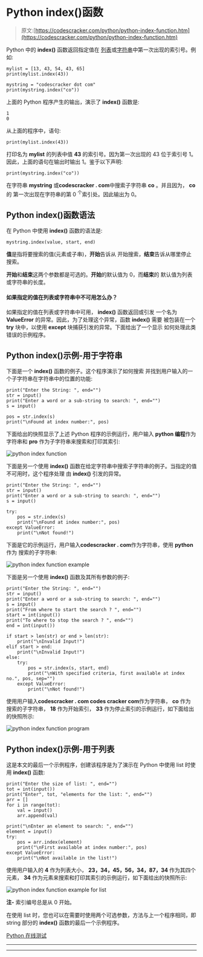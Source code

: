 # Python index()函数

> 原文:[https://codescracker.com/python/python-index-function.htm](https://codescracker.com/python/python-index-function.htm)

Python 中的 **index()** 函数返回指定值在 [列表](/python/python-lists.htm)或[字符串](/python/python-strings.htm)中第一次出现的索引号。例如:

```
mylist = [13, 43, 54, 43, 65]
print(mylist.index(43))

mystring = "codescracker dot com"
print(mystring.index("co"))
```

上面的 Python 程序产生的输出，演示了 **index()** 函数是:

```
1
0
```

从上面的程序中，语句:

```
print(mylist.index(43))
```

打印名为 **mylist** 的列表中值 **43** 的索引号。因为第一次出现的 43 位于索引号 1。因此，上面的语句在输出时输出 1。鉴于以下声明:

```
print(mystring.index("co"))
```

在字符串 **mystring** 或**codescracker . com**中搜索子字符串 **co** 。并且因为， **co** 的 第一次出现在字符串的第 0 <sup>个</sup>索引处。因此输出为 0。

## Python index()函数语法

在 Python 中使用 **index()** 函数的语法是:

```
mystring.index(value, start, end)
```

**值**是指将要搜索的值(元素或子串)，**开始**告诉从 开始搜索，**结束**告诉从哪里停止搜索。

**开始**和**结束**这两个参数都是可选的。**开始**的默认值为 0，而**结束**的 默认值为列表或字符串的长度。

#### 如果指定的值在列表或字符串中不可用怎么办？

如果指定的值在列表或字符串中可用， **index()** 函数返回或引发 一个名为 **ValueError** 的异常。因此，为了处理这个异常，函数 **index()** 需要 被包装在一个 **try** 块中，以使用 **except** 块捕获引发的异常。下面给出了一个显示 如何处理此类错误的示例程序。

## Python index()示例-用于字符串

下面是一个 **index()** 函数的例子。这个程序演示了如何搜索 并找到用户输入的一个子字符串在字符串中的位置的功能:

```
print("Enter the String: ", end="")
str = input()
print("Enter a word or a sub-string to search: ", end="")
s = input()

pos = str.index(s)
print("\nFound at index number:", pos)
```

下面给出的快照显示了上述 Python 程序的示例运行，用户输入 **python 编程**作为 字符串和 **pro** 作为子字符串来搜索和打印其索引:

![python index function](../Images/3cc9b179d0ae1a09820b3b6804d217d8.png)

下面是另一个使用 **index()** 函数在给定字符串中搜索子字符串的例子。当指定的值不可用时，这个程序处理 由 **index()** 引发的异常。

```
print("Enter the String: ", end="")
str = input()
print("Enter a word or a sub-string to search: ", end="")
s = input()

try:
    pos = str.index(s)
    print("\nFound at index number:", pos)
except ValueError:
    print("\nNot found!")
```

下面是它的示例运行，用户输入**codescracker . com**作为字符串，使用 **python** 作为 搜索的子字符串:

![python index function example](../Images/011cf5b406fff5c2ff7d87a9f72cdeda.png)

下面是另一个使用 **index()** 函数及其所有参数的例子:

```
print("Enter the String: ", end="")
str = input()
print("Enter a word or a sub-string to search: ", end="")
s = input()
print("From where to start the search ? ", end="")
start = int(input())
print("To where to stop the search ? ", end="")
end = int(input())

if start > len(str) or end > len(str):
    print("\nInvalid Input!")
elif start > end:
    print("\nInvalid Input!")
else:
    try:
        pos = str.index(s, start, end)
        print("\nWith specified criteria, first available at index no.", pos, sep="")
    except ValueError:
        print("\nNot found!")
```

使用用户输入**codescracker . com codes cracker com**作为字符串， **co** 作为 搜索的子字符串， **18** 作为开始索引， **33** 作为停止索引的示例运行，如下面给出的快照所示:

![python index function program](../Images/60c5f1430081899513ee88b86b3798fa.png)

## Python index()示例-用于列表

这是本文的最后一个示例程序，创建该程序是为了演示在 Python 中使用 list 时使用 **index()** 函数:

```
print("Enter the size of list: ", end="")
tot = int(input())
print("Enter", tot, "elements for the list: ", end="")
arr = []
for i in range(tot):
    val = input()
    arr.append(val)

print("\nEnter an element to search: ", end="")
element = input()
try:
    pos = arr.index(element)
    print("\nFirst available at index number:", pos)
except ValueError:
    print("\nNot available in the list!")
```

使用用户输入的 **4** 作为列表大小， **23，34，45，56，34，87，34** 作为其四个元素， **34** 作为元素来搜索和打印其索引的示例运行，如下面给出的快照所示:

![python index function example for list](../Images/05d683ebd16519cf5c5c5091e05d5474.png)

**注-** 索引编号总是从 0 开始。

在使用 list 时，您也可以在需要时使用两个可选参数，方法与上一个程序相同，即 string 部分的 **index()** 函数的最后一个示例程序。

[Python 在线测试](/exam/showtest.php?subid=10)

* * *

* * *